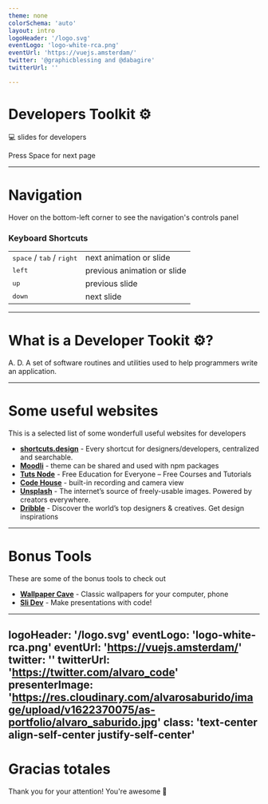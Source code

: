 ```yaml
---
theme: none
colorSchema: 'auto'
layout: intro
logoHeader: '/logo.svg'
eventLogo: 'logo-white-rca.png'
eventUrl: 'https://vuejs.amsterdam/'
twitter: '@graphicblessing and @dabagire'
twitterUrl: ''

---
```


# Developers Toolkit ⚙️

💻 slides for developers

<div class="pt-12">
  <span @click="next" class="px-2 p-1 rounded cursor-pointer hover:bg-white hover:bg-opacity-10">
    Press Space for next page <carbon:arrow-right class="inline"/>
  </span>
</div>

---

# Navigation

Hover on the bottom-left corner to see the navigation's controls panel

### Keyboard Shortcuts

|                                                      |                             |
| ---------------------------------------------------- | --------------------------- |
| <kbd>space</kbd> / <kbd>tab</kbd> / <kbd>right</kbd> | next animation or slide     |
| <kbd>left</kbd>                                      | previous animation or slide |
| <kbd>up</kbd>                                        | previous slide              |
| <kbd>down</kbd>                                      | next slide                  |




---



# What is a Developer Tookit ⚙️?

A. D. A set of software routines and utilities used to help programmers write an application.


---


# Some useful websites

This is a selected list of some wonderfull useful websites for developers

- **[shortcuts.design](https://shortcuts.design/)** - Every shortcut for designers/developers, centralized and searchable.
- **[Moodli](https://moodly.site/)** - theme can be shared and used with npm packages
- **[Tuts Node](https://www.tutsnodes.com/)** - Free Education for Everyone – Free Courses and Tutorials
- **[Code House](https://codehouse.vercel.app/ )** - built-in recording and camera view
- **[Unsplash](https://unsplash.com/)** - The internet’s source of freely-usable images.
Powered by creators everywhere.
- **[Dribble](https://dribbble.com/)** - Discover the world’s top designers & creatives. Get design inspirations


---

# Bonus Tools

These are some of the bonus tools to check out

- **[Wallpaper Cave](https://wallpapercave.com/)** - Classic wallpapers for your computer, phone
- **[Sli Dev](https://sli.dev/)** - Make presentations with code! 


---
logoHeader: '/logo.svg'
eventLogo: 'logo-white-rca.png'
eventUrl: 'https://vuejs.amsterdam/'
twitter: ''
twitterUrl: 'https://twitter.com/alvaro_code'
presenterImage: 'https://res.cloudinary.com/alvarosaburido/image/upload/v1622370075/as-portfolio/alvaro_saburido.jpg'
class: 'text-center align-self-center justify-self-center'
---

# Gracias totales

Thank you for your attention! You're awesome 🥳
